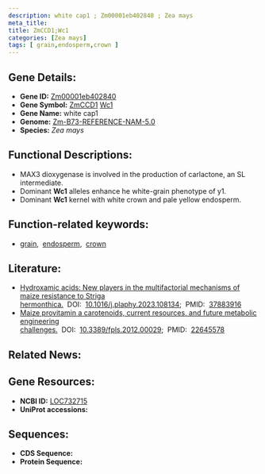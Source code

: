 ```yaml
---
description: white cap1 ; Zm00001eb402840 ; Zea mays
meta_title:
title: ZmCCD1;Wc1
categories: [Zea mays]
tags: [ grain,endosperm,crown ]
---
```


## Gene Details:
- **Gene ID:**	[Zm00001eb402840](https://www.maizegdb.org/gene_center/gene/Zm00001eb402840)
- **Gene Symbol:** <u>ZmCCD1</u>&nbsp;<u>Wc1</u>
- **Gene Name:** white cap1
- **Genome:** [Zm-B73-REFERENCE-NAM-5.0](https://www.maizegdb.org/genome/assembly/Zm-B73-REFERENCE-NAM-5.0)
- **Species:** *Zea mays*

## Functional Descriptions:
   - MAX3 dioxygenase is involved in the production of carlactone, an SL intermediate.
   - Dominant **Wc1** alleles enhance he white-grain phenotype of y1.
   - Dominant **Wc1** kernel with white crown and pale yellow endosperm.

## Function-related keywords:
- [grain](/tags/grain/),&nbsp;&nbsp;[endosperm](/tags/endosperm/),&nbsp;&nbsp;[crown](/tags/crown/)

## Literature:
   - [Hydroxamic acids: New players in the multifactorial mechanisms of maize resistance to Striga hermonthica.]( https://www.sciencedirect.com/science/article/pii/S0981942823006459?via%3Dihub)&nbsp;&nbsp;DOI:&nbsp;&nbsp;[10.1016/j.plaphy.2023.108134](https://www.sciencedirect.com/science/article/pii/S0981942823006459?via%3Dihub);&nbsp;&nbsp;PMID:&nbsp;&nbsp;[37883916](https://pubmed.ncbi.nlm.nih.gov/37883916/)
   - [Maize provitamin a carotenoids, current resources, and future metabolic engineering challenges.]( https://www.ncbi.nlm.nih.gov/pmc/articles/PMC3355804/)&nbsp;&nbsp;DOI:&nbsp;&nbsp;[10.3389/fpls.2012.00029](https://www.ncbi.nlm.nih.gov/pmc/articles/PMC3355804/);&nbsp;&nbsp;PMID:&nbsp;&nbsp;[22645578](https://pubmed.ncbi.nlm.nih.gov/22645578/)

## Related News:

## Gene Resources:
- **NCBI ID:**  [LOC732715](https://www.ncbi.nlm.nih.gov/gene/?term=LOC732715)
- **UniProt accessions:** [](https://www.uniprot.org/uniprotkb//entry)



## Sequences:
- **CDS Sequence:**
- **Protein Sequence:**
